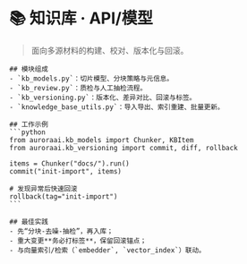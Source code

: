 # 📚 知识库 · API/模型

> 面向多源材料的构建、校对、版本化与回滚。


    ## 模块组成
    - `kb_models.py`：切片模型、分块策略与元信息。
    - `kb_review.py`：质检与人工抽检流程。
    - `kb_versioning.py`：版本化、差异对比、回滚与标签。
    - `knowledge_base_utils.py`：导入导出、索引重建、批量更新。

    ## 工作示例
    ```python
    from auroraai.kb_models import Chunker, KBItem
    from auroraai.kb_versioning import commit, diff, rollback

    items = Chunker("docs/").run()
    commit("init-import", items)

    # 发现异常后快速回滚
    rollback(tag="init-import")
    ```

    ## 最佳实践
    - 先“分块-去噪-抽检”，再入库；
    - 重大变更**务必打标签**，保留回滚锚点；
    - 与向量索引/检索（`embedder`, `vector_index`）联动。
    